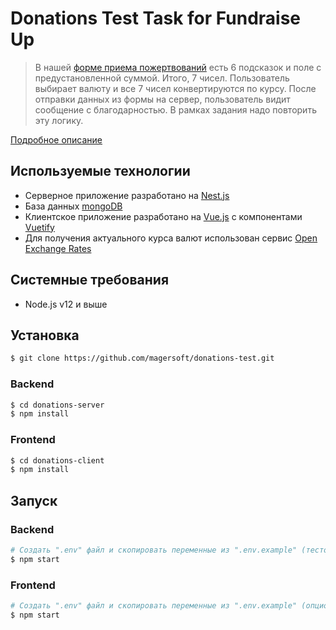 # Donations Test Task for Fundraise Up

> В нашей [форме приема пожертвований](https://fundraiseup.com/checkout) есть 6 подсказок и поле с предустановленной суммой. 
Итого, 7 чисел. Пользователь выбирает валюту и все 7 чисел конвертируются по курсу. 
После отправки данных из формы на сервер, пользователь видит сообщение с благодарностью.
В рамках задания надо повторить эту логику.

[Подробное описание](https://www.notion.so/Fullstack-test-b500e565cb89462b88003dd60927ab82#ede39e5897c04442b2384d8402054fc2)

## Используемые технологии
- Серверное приложение разработано на [Nest.js](https://nestjs.com/)
- База данных [mongoDB](https://www.mongodb.com/)
- Клиентское приложение разработано на [Vue.js](https://vuejs.org/) с компонентами [Vuetify](https://vuetifyjs.com)
- Для получения актуального курса валют использован сервис [Open Exchange Rates](https://openexchangerates.org/api)

## Системные требования
- Node.js v12 и выше

## Установка

```bash
$ git clone https://github.com/magersoft/donations-test.git
```

### Backend
```bash
$ cd donations-server
$ npm install
```

### Frontend
```bash
$ cd donations-client
$ npm install
```


## Запуск
### Backend
```bash
# Создать ".env" файл и скопировать переменные из ".env.example" (тестовые данные)
$ npm start
```

### Frontend
```bash
# Создать ".env" файл и скопировать переменные из ".env.example" (опционально)
$ npm start
```
